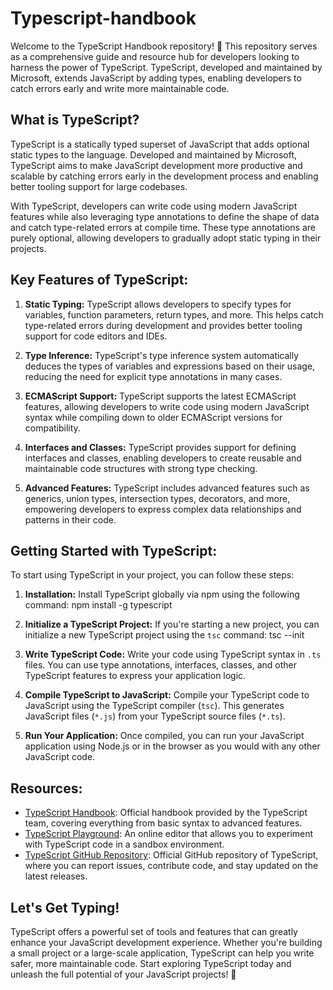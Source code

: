 # Typescript-handbook
Welcome to the TypeScript Handbook repository! 📘  This repository serves as a comprehensive guide and resource hub for developers looking to harness the power of TypeScript. TypeScript, developed and maintained by Microsoft, extends JavaScript by adding types, enabling developers to catch errors early and write more maintainable code.

## What is TypeScript?
TypeScript is a statically typed superset of JavaScript that adds optional static types to the language. Developed and maintained by Microsoft, TypeScript aims to make JavaScript development more productive and scalable by catching errors early in the development process and enabling better tooling support for large codebases.

With TypeScript, developers can write code using modern JavaScript features while also leveraging type annotations to define the shape of data and catch type-related errors at compile time. These type annotations are purely optional, allowing developers to gradually adopt static typing in their projects.

## Key Features of TypeScript:

1. **Static Typing:** TypeScript allows developers to specify types for variables, function parameters, return types, and more. This helps catch type-related errors during development and provides better tooling support for code editors and IDEs.

2. **Type Inference:** TypeScript's type inference system automatically deduces the types of variables and expressions based on their usage, reducing the need for explicit type annotations in many cases.

3. **ECMAScript Support:** TypeScript supports the latest ECMAScript features, allowing developers to write code using modern JavaScript syntax while compiling down to older ECMAScript versions for compatibility.

4. **Interfaces and Classes:** TypeScript provides support for defining interfaces and classes, enabling developers to create reusable and maintainable code structures with strong type checking.

5. **Advanced Features:** TypeScript includes advanced features such as generics, union types, intersection types, decorators, and more, empowering developers to express complex data relationships and patterns in their code.

## Getting Started with TypeScript:

To start using TypeScript in your project, you can follow these steps:

1. **Installation:** Install TypeScript globally via npm using the following command:
   npm install -g typescript
3. **Initialize a TypeScript Project:** If you're starting a new project, you can initialize a new TypeScript project using the `tsc` command:
   tsc --init
5. **Write TypeScript Code:** Write your code using TypeScript syntax in `.ts` files. You can use type annotations, interfaces, classes, and other TypeScript features to express your application logic.

6. **Compile TypeScript to JavaScript:** Compile your TypeScript code to JavaScript using the TypeScript compiler (`tsc`). This generates JavaScript files (`*.js`) from your TypeScript source files (`*.ts`).

7. **Run Your Application:** Once compiled, you can run your JavaScript application using Node.js or in the browser as you would with any other JavaScript code.

## Resources:

- [TypeScript Handbook](https://www.typescriptlang.org/docs/handbook/intro.html): Official handbook provided by the TypeScript team, covering everything from basic syntax to advanced features.
- [TypeScript Playground](https://www.typescriptlang.org/play): An online editor that allows you to experiment with TypeScript code in a sandbox environment.
- [TypeScript GitHub Repository](https://github.com/microsoft/TypeScript): Official GitHub repository of TypeScript, where you can report issues, contribute code, and stay updated on the latest releases.

## Let's Get Typing!

TypeScript offers a powerful set of tools and features that can greatly enhance your JavaScript development experience. Whether you're building a small project or a large-scale application, TypeScript can help you write safer, more maintainable code. Start exploring TypeScript today and unleash the full potential of your JavaScript projects! 🚀

